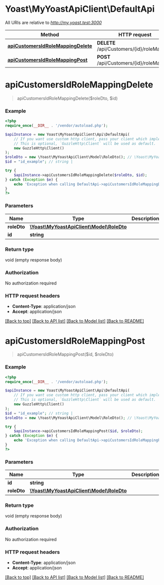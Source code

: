 # Yoast\MyYoastApiClient\DefaultApi

All URIs are relative to *http://my.yoast.test:3000*

Method | HTTP request | Description
------------- | ------------- | -------------
[**apiCustomersIdRoleMappingDelete**](DefaultApi.md#apiCustomersIdRoleMappingDelete) | **DELETE** /api/Customers/{id}/roleMapping | 
[**apiCustomersIdRoleMappingPost**](DefaultApi.md#apiCustomersIdRoleMappingPost) | **POST** /api/Customers/{id}/roleMapping | 


# **apiCustomersIdRoleMappingDelete**
> apiCustomersIdRoleMappingDelete($roleDto, $id)



### Example
```php
<?php
require_once(__DIR__ . '/vendor/autoload.php');

$apiInstance = new Yoast\MyYoastApiClient\Api\DefaultApi(
    // If you want use custom http client, pass your client which implements `GuzzleHttp\ClientInterface`.
    // This is optional, `GuzzleHttp\Client` will be used as default.
    new GuzzleHttp\Client()
);
$roleDto = new \Yoast\MyYoastApiClient\Model\RoleDto(); // \Yoast\MyYoastApiClient\Model\RoleDto | 
$id = "id_example"; // string | 

try {
    $apiInstance->apiCustomersIdRoleMappingDelete($roleDto, $id);
} catch (Exception $e) {
    echo 'Exception when calling DefaultApi->apiCustomersIdRoleMappingDelete: ', $e->getMessage(), PHP_EOL;
}
?>
```

### Parameters

Name | Type | Description  | Notes
------------- | ------------- | ------------- | -------------
 **roleDto** | [**\Yoast\MyYoastApiClient\Model\RoleDto**](../Model/RoleDto.md)|  |
 **id** | **string**|  |

### Return type

void (empty response body)

### Authorization

No authorization required

### HTTP request headers

 - **Content-Type**: application/json
 - **Accept**: application/json

[[Back to top]](#) [[Back to API list]](../../README.md#documentation-for-api-endpoints) [[Back to Model list]](../../README.md#documentation-for-models) [[Back to README]](../../README.md)

# **apiCustomersIdRoleMappingPost**
> apiCustomersIdRoleMappingPost($id, $roleDto)



### Example
```php
<?php
require_once(__DIR__ . '/vendor/autoload.php');

$apiInstance = new Yoast\MyYoastApiClient\Api\DefaultApi(
    // If you want use custom http client, pass your client which implements `GuzzleHttp\ClientInterface`.
    // This is optional, `GuzzleHttp\Client` will be used as default.
    new GuzzleHttp\Client()
);
$id = "id_example"; // string | 
$roleDto = new \Yoast\MyYoastApiClient\Model\RoleDto(); // \Yoast\MyYoastApiClient\Model\RoleDto | 

try {
    $apiInstance->apiCustomersIdRoleMappingPost($id, $roleDto);
} catch (Exception $e) {
    echo 'Exception when calling DefaultApi->apiCustomersIdRoleMappingPost: ', $e->getMessage(), PHP_EOL;
}
?>
```

### Parameters

Name | Type | Description  | Notes
------------- | ------------- | ------------- | -------------
 **id** | **string**|  |
 **roleDto** | [**\Yoast\MyYoastApiClient\Model\RoleDto**](../Model/RoleDto.md)|  |

### Return type

void (empty response body)

### Authorization

No authorization required

### HTTP request headers

 - **Content-Type**: application/json
 - **Accept**: application/json

[[Back to top]](#) [[Back to API list]](../../README.md#documentation-for-api-endpoints) [[Back to Model list]](../../README.md#documentation-for-models) [[Back to README]](../../README.md)

